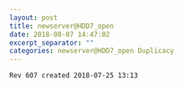 ```yaml
---
layout: post
title: newserver@HDD7_open
date: 2018-08-07 14:47:02
excerpt_separator: ""
categories: newserver@HDD7_open Duplicacy
---
```

```
Rev 607 created 2018-07-25 13:13
```
